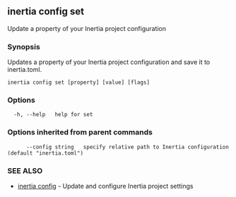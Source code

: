 ## inertia config set

Update a property of your Inertia project configuration

### Synopsis

Updates a property of your Inertia project configuration and save it to inertia.toml.

```
inertia config set [property] [value] [flags]
```

### Options

```
  -h, --help   help for set
```

### Options inherited from parent commands

```
      --config string   specify relative path to Inertia configuration (default "inertia.toml")
```

### SEE ALSO

* [inertia config](inertia_config.md)	 - Update and configure Inertia project settings

